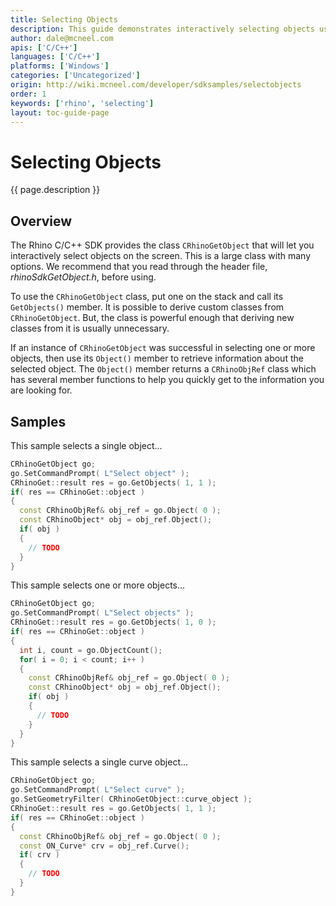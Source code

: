 ```yaml
---
title: Selecting Objects
description: This guide demonstrates interactively selecting objects using C/C++.
author: dale@mcneel.com
apis: ['C/C++']
languages: ['C/C++']
platforms: ['Windows']
categories: ['Uncategorized']
origin: http://wiki.mcneel.com/developer/sdksamples/selectobjects
order: 1
keywords: ['rhino', 'selecting']
layout: toc-guide-page
---
```


# Selecting Objects

{{ page.description }}

## Overview

The Rhino C/C++ SDK provides the class `CRhinoGetObject` that will let you interactively select objects on the screen.  This is a large class with many options.  We recommend that you read through the header file, *rhinoSdkGetObject.h*, before using.

To use the `CRhinoGetObject` class, put one on the stack and call its `GetObjects()` member.  It is possible to derive custom classes from `CRhinoGetObject`.  But, the class is powerful enough that deriving new classes from it is usually unnecessary.

If an instance of `CRhinoGetObject` was successful in selecting one or more objects, then use its `Object()` member to retrieve information about the selected object.  The `Object()` member returns a `CRhinoObjRef` class which has several member functions to help you quickly get to the information you are looking for.

## Samples

This sample selects a single object...

```cpp
CRhinoGetObject go;
go.SetCommandPrompt( L"Select object" );
CRhinoGet::result res = go.GetObjects( 1, 1 );
if( res == CRhinoGet::object )
{
  const CRhinoObjRef& obj_ref = go.Object( 0 );
  const CRhinoObject* obj = obj_ref.Object();
  if( obj )
  {
    // TODO
  }
}
```

This sample selects one or more objects...

```cpp
CRhinoGetObject go;
go.SetCommandPrompt( L"Select objects" );
CRhinoGet::result res = go.GetObjects( 1, 0 );
if( res == CRhinoGet::object )
{
  int i, count = go.ObjectCount();
  for( i = 0; i < count; i++ )
  {
    const CRhinoObjRef& obj_ref = go.Object( 0 );
    const CRhinoObject* obj = obj_ref.Object();
    if( obj )
    {
      // TODO
    }
  }
}
```

This sample selects a single curve object...

```cpp
CRhinoGetObject go;
go.SetCommandPrompt( L"Select curve" );
go.SetGeometryFilter( CRhinoGetObject::curve_object );
CRhinoGet::result res = go.GetObjects( 1, 1 );
if( res == CRhinoGet::object )
{
  const CRhinoObjRef& obj_ref = go.Object( 0 );
  const ON_Curve* crv = obj_ref.Curve();
  if( crv )
  {
    // TODO
  }
}
```
